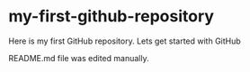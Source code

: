 # my-first-github-repository
Here is my first GitHub repository. Lets get started with GitHub

README.md file was edited manually.

